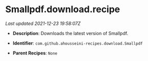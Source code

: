 # Smallpdf.download.recipe

_Last updated 2021-12-23 19:58:07Z_

- **Description**: Downloads the latest version of Smallpdf.

- **Identifier**: `com.github.ahousseini-recipes.download.Smallpdf`

- **Parent Recipes**: `None`